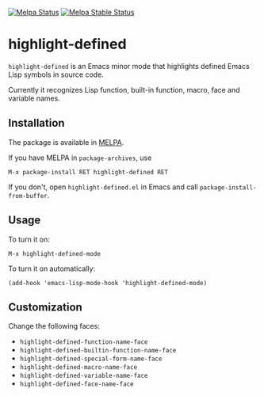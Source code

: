 [![Melpa Status](http://melpa.milkbox.net/packages/highlight-defined-badge.svg)](http://melpa.milkbox.net/#/highlight-defined)
[![Melpa Stable Status](http://melpa-stable.milkbox.net/packages/highlight-defined-badge.svg)](http://melpa-stable.milkbox.net/#/highlight-defined)

# highlight-defined

`highlight-defined` is an Emacs minor mode that highlights defined
Emacs Lisp symbols in source code.

Currently it recognizes Lisp function, built-in function, macro, face
and variable names.

## Installation

The package is available in [MELPA](http://melpa.milkbox.net/).

If you have MELPA in `package-archives`, use

    M-x package-install RET highlight-defined RET

If you don't, open `highlight-defined.el` in Emacs and call
`package-install-from-buffer`.

## Usage

To turn it on:

    M-x highlight-defined-mode

To turn it on automatically:

    (add-hook 'emacs-lisp-mode-hook 'highlight-defined-mode)

## Customization

Change the following faces:
 * `highlight-defined-function-name-face`
 * `highlight-defined-builtin-function-name-face`
 * `highlight-defined-special-form-name-face`
 * `highlight-defined-macro-name-face`
 * `highlight-defined-variable-name-face`
 * `highlight-defined-face-name-face`
